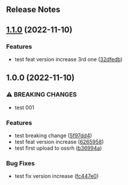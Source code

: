 Release Notes
---

## [1.1.0](https://github.com/daviddalisusanibararce/tmp-sustrait-java/compare/v1.0.0...v1.1.0) (2022-11-10)


### Features

* test feat version increase 3rd one ([32dfedb](https://github.com/daviddalisusanibararce/tmp-sustrait-java/commit/32dfedb3010c013c63395cfc3e183850dffceea2))

## 1.0.0 (2022-11-10)


### ⚠ BREAKING CHANGES

* test 001

### Features

* test breaking change ([5f97dd4](https://github.com/daviddalisusanibararce/tmp-sustrait-java/commit/5f97dd4a860eee6e54ffbc22dd9ed4e1dbfab624))
* test feat version increase ([6265958](https://github.com/daviddalisusanibararce/tmp-sustrait-java/commit/626595853fa4595de9c639dbc82eaefec58673bb))
* test first upload to ossrh ([b36994a](https://github.com/daviddalisusanibararce/tmp-sustrait-java/commit/b36994ad31f3e90e132b934f536c4d3940659305))


### Bug Fixes

* test fix version increase ([fc447e0](https://github.com/daviddalisusanibararce/tmp-sustrait-java/commit/fc447e0e51ead0befd11a09620ef096a56cb98cc))
